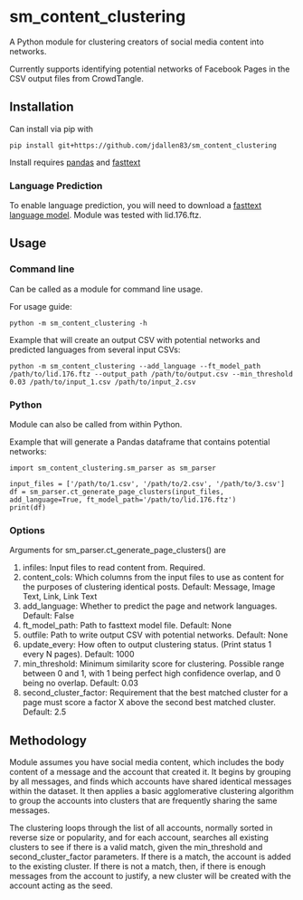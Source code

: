 # sm_content_clustering
A Python module for clustering creators of social media content into networks.

Currently supports identifying potential networks of Facebook Pages in the CSV output files from CrowdTangle.

## Installation

Can install via pip with

`pip install git+https://github.com/jdallen83/sm_content_clustering`

Install requires [pandas](https://pypi.org/project/pandas/) and [fasttext](https://pypi.org/project/fasttext/)

### Language Prediction

To enable language prediction, you will need to download a [fasttext language model](https://fasttext.cc/docs/en/language-identification.html). Module was tested with lid.176.ftz.

## Usage

### Command line
Can be called as a module for command line usage.

For usage guide:

`python -m sm_content_clustering -h`

Example that will create an output CSV with potential networks and predicted languages from several input CSVs:

`python -m sm_content_clustering --add_language --ft_model_path /path/to/lid.176.ftz --output_path /path/to/output.csv --min_threshold 0.03 /path/to/input_1.csv /path/to/input_2.csv`

### Python

Module can also be called from within Python.

Example that will generate a Pandas dataframe that contains potential networks:

    import sm_content_clustering.sm_parser as sm_parser

    input_files = ['/path/to/1.csv', '/path/to/2.csv', '/path/to/3.csv']
    df = sm_parser.ct_generate_page_clusters(input_files, add_language=True, ft_model_path='/path/to/lid.176.ftz')
    print(df)

### Options

Arguments for sm_parser.ct_generate_page_clusters() are

1. infiles: Input files to read content from. Required.
2. content_cols: Which columns from the input files to use as content for the purposes of clustering identical posts. Default: Message, Image Text, Link, Link Text
3. add_language: Whether to predict the page and network languages. Default: False
4. ft_model_path: Path to fasttext model file. Default: None
5. outfile: Path to write output CSV with potential networks. Default: None
6. update_every: How often to output clustering status. (Print status 1 every N pages). Default: 1000
7. min_threshold: Minimum similarity score for clustering. Possible range between 0 and 1, with 1 being perfect high confidence overlap, and 0 being no overlap. Default: 0.03
8. second_cluster_factor: Requirement that the best matched cluster for a page must score a factor X above the second best matched cluster. Default: 2.5

## Methodology

Module assumes you have social media content, which includes the body content of a message and the account that created it. It begins by grouping by all messages, and finds which accounts have shared identical messages within the dataset. It then applies a basic agglomerative clustering algorithm to group the accounts into clusters that are frequently sharing the same messages.

The clustering loops through the list of all accounts, normally sorted in reverse size or popularity, and for each account, searches all existing clusters to see if there is a valid match, given the min_threshold and second_cluster_factor parameters. If there is a match, the account is added to the existing cluster. If there is not a match, then, if there is enough messages from the account to justify, a new cluster will be created with the account acting as the seed.
